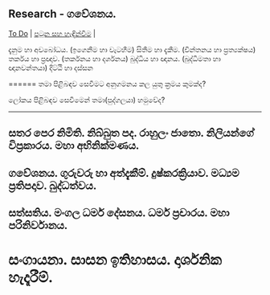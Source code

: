 ## Research - ගවේශනය.

[To Do](/todo.md) |
[පටුන සහ හැඳින්වීම](/page0.md) |


දැනුම හා අවබෝධය. (ඉගෙනීම හා වැටහීම)
සිතීම හා දැකීම.  (චින්තනය හා ප්‍රත්‍යක්ෂය)
තර්කය හා ප්‍රඥාව. (තර්කනය හා දර්ශනය)
බුද්ධිය හා ඥානය. (බුද්ධිමතා හා ඥානවන්තයා)
දිට්ඨි හා දස්සන

======
තමා පිළිබඳව සෙවීමට අනුගමනය කල යුතු ක්‍රමය කුමක්ද?

ලෝකය පිළිබඳව සෙවීමෙන් තමා(පුද්ගලයා) හමුවේද?

-------
සතර පෙර නිමිති.
නිබ්බුත පද.
රාහුලං ජාතො.
නිලියන්ගේ විප්‍රකාරය.
මහා අභිනික්මණය.
-------
ගවේශනය.
ගුරුවරු හා අත්දැකීම්.
දුෂ්කරක්‍රියාව.
මධ්‍යම ප්‍රතිපදාව.
බුද්ධත්වය.
-------
සත්සතිය.
මංගල ධර්ම දේසනය.
ධර්ම ප්‍රචාරය.
මහා පරිනිර්වානය.
-------
සංගායනා.
සාසන ඉතිහාසය.
දාර්ශනික හැදෑරීම්.
========
